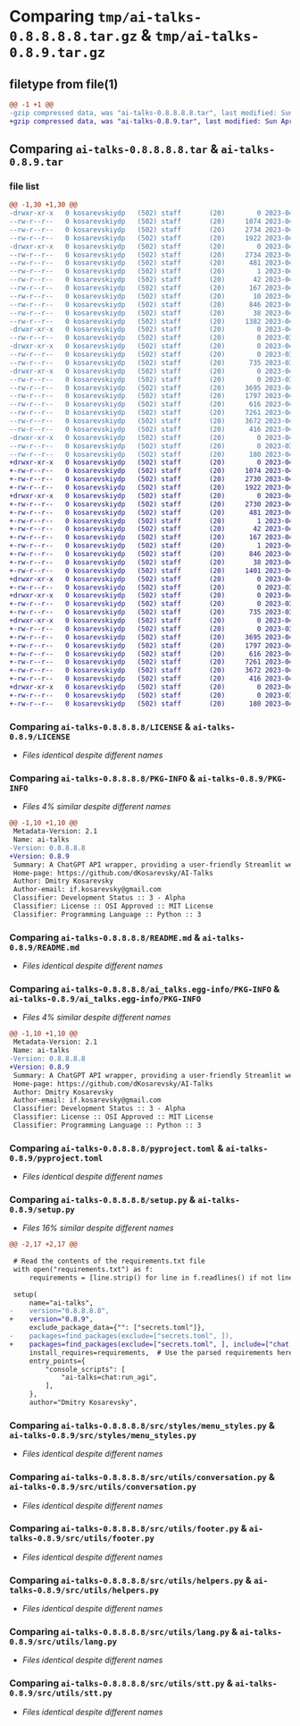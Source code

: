 # Comparing `tmp/ai-talks-0.8.8.8.8.tar.gz` & `tmp/ai-talks-0.8.9.tar.gz`

## filetype from file(1)

```diff
@@ -1 +1 @@
-gzip compressed data, was "ai-talks-0.8.8.8.8.tar", last modified: Sun Apr 16 00:04:04 2023, max compression
+gzip compressed data, was "ai-talks-0.8.9.tar", last modified: Sun Apr 16 00:07:22 2023, max compression
```

## Comparing `ai-talks-0.8.8.8.8.tar` & `ai-talks-0.8.9.tar`

### file list

```diff
@@ -1,30 +1,30 @@
-drwxr-xr-x   0 kosarevskiydp   (502) staff       (20)        0 2023-04-16 00:04:04.028201 ai-talks-0.8.8.8.8/
--rw-r--r--   0 kosarevskiydp   (502) staff       (20)     1074 2023-04-09 09:49:53.000000 ai-talks-0.8.8.8.8/LICENSE
--rw-r--r--   0 kosarevskiydp   (502) staff       (20)     2734 2023-04-16 00:04:04.027735 ai-talks-0.8.8.8.8/PKG-INFO
--rw-r--r--   0 kosarevskiydp   (502) staff       (20)     1922 2023-04-15 19:25:22.000000 ai-talks-0.8.8.8.8/README.md
-drwxr-xr-x   0 kosarevskiydp   (502) staff       (20)        0 2023-04-16 00:04:04.013652 ai-talks-0.8.8.8.8/ai_talks.egg-info/
--rw-r--r--   0 kosarevskiydp   (502) staff       (20)     2734 2023-04-16 00:04:03.000000 ai-talks-0.8.8.8.8/ai_talks.egg-info/PKG-INFO
--rw-r--r--   0 kosarevskiydp   (502) staff       (20)      481 2023-04-16 00:04:03.000000 ai-talks-0.8.8.8.8/ai_talks.egg-info/SOURCES.txt
--rw-r--r--   0 kosarevskiydp   (502) staff       (20)        1 2023-04-16 00:04:03.000000 ai-talks-0.8.8.8.8/ai_talks.egg-info/dependency_links.txt
--rw-r--r--   0 kosarevskiydp   (502) staff       (20)       42 2023-04-16 00:04:03.000000 ai-talks-0.8.8.8.8/ai_talks.egg-info/entry_points.txt
--rw-r--r--   0 kosarevskiydp   (502) staff       (20)      167 2023-04-16 00:04:03.000000 ai-talks-0.8.8.8.8/ai_talks.egg-info/requires.txt
--rw-r--r--   0 kosarevskiydp   (502) staff       (20)       10 2023-04-16 00:04:03.000000 ai-talks-0.8.8.8.8/ai_talks.egg-info/top_level.txt
--rw-r--r--   0 kosarevskiydp   (502) staff       (20)      846 2023-04-09 19:26:49.000000 ai-talks-0.8.8.8.8/pyproject.toml
--rw-r--r--   0 kosarevskiydp   (502) staff       (20)       38 2023-04-16 00:04:04.028326 ai-talks-0.8.8.8.8/setup.cfg
--rw-r--r--   0 kosarevskiydp   (502) staff       (20)     1382 2023-04-16 00:04:01.000000 ai-talks-0.8.8.8.8/setup.py
-drwxr-xr-x   0 kosarevskiydp   (502) staff       (20)        0 2023-04-16 00:04:04.014570 ai-talks-0.8.8.8.8/src/
--rw-r--r--   0 kosarevskiydp   (502) staff       (20)        0 2023-03-22 15:12:34.000000 ai-talks-0.8.8.8.8/src/__init__.py
-drwxr-xr-x   0 kosarevskiydp   (502) staff       (20)        0 2023-04-16 00:04:04.018239 ai-talks-0.8.8.8.8/src/styles/
--rw-r--r--   0 kosarevskiydp   (502) staff       (20)        0 2023-03-22 15:12:34.000000 ai-talks-0.8.8.8.8/src/styles/__init__.py
--rw-r--r--   0 kosarevskiydp   (502) staff       (20)      735 2023-03-23 21:57:52.000000 ai-talks-0.8.8.8.8/src/styles/menu_styles.py
-drwxr-xr-x   0 kosarevskiydp   (502) staff       (20)        0 2023-04-16 00:04:04.024573 ai-talks-0.8.8.8.8/src/utils/
--rw-r--r--   0 kosarevskiydp   (502) staff       (20)        0 2023-03-22 15:12:34.000000 ai-talks-0.8.8.8.8/src/utils/__init__.py
--rw-r--r--   0 kosarevskiydp   (502) staff       (20)     3695 2023-04-15 19:59:55.000000 ai-talks-0.8.8.8.8/src/utils/conversation.py
--rw-r--r--   0 kosarevskiydp   (502) staff       (20)     1797 2023-04-15 19:25:22.000000 ai-talks-0.8.8.8.8/src/utils/footer.py
--rw-r--r--   0 kosarevskiydp   (502) staff       (20)      616 2023-04-09 19:46:48.000000 ai-talks-0.8.8.8.8/src/utils/helpers.py
--rw-r--r--   0 kosarevskiydp   (502) staff       (20)     7261 2023-04-15 22:07:51.000000 ai-talks-0.8.8.8.8/src/utils/lang.py
--rw-r--r--   0 kosarevskiydp   (502) staff       (20)     3672 2023-04-16 00:01:03.000000 ai-talks-0.8.8.8.8/src/utils/stt.py
--rw-r--r--   0 kosarevskiydp   (502) staff       (20)      416 2023-04-15 19:59:55.000000 ai-talks-0.8.8.8.8/src/utils/tts.py
-drwxr-xr-x   0 kosarevskiydp   (502) staff       (20)        0 2023-04-16 00:04:04.027001 ai-talks-0.8.8.8.8/tests/
--rw-r--r--   0 kosarevskiydp   (502) staff       (20)        0 2023-03-22 15:12:34.000000 ai-talks-0.8.8.8.8/tests/__init__.py
--rw-r--r--   0 kosarevskiydp   (502) staff       (20)      180 2023-04-09 19:59:55.000000 ai-talks-0.8.8.8.8/tests/test_helpers.py
+drwxr-xr-x   0 kosarevskiydp   (502) staff       (20)        0 2023-04-16 00:07:22.182547 ai-talks-0.8.9/
+-rw-r--r--   0 kosarevskiydp   (502) staff       (20)     1074 2023-04-09 09:49:53.000000 ai-talks-0.8.9/LICENSE
+-rw-r--r--   0 kosarevskiydp   (502) staff       (20)     2730 2023-04-16 00:07:22.182121 ai-talks-0.8.9/PKG-INFO
+-rw-r--r--   0 kosarevskiydp   (502) staff       (20)     1922 2023-04-15 19:25:22.000000 ai-talks-0.8.9/README.md
+drwxr-xr-x   0 kosarevskiydp   (502) staff       (20)        0 2023-04-16 00:07:22.167618 ai-talks-0.8.9/ai_talks.egg-info/
+-rw-r--r--   0 kosarevskiydp   (502) staff       (20)     2730 2023-04-16 00:07:22.000000 ai-talks-0.8.9/ai_talks.egg-info/PKG-INFO
+-rw-r--r--   0 kosarevskiydp   (502) staff       (20)      481 2023-04-16 00:07:22.000000 ai-talks-0.8.9/ai_talks.egg-info/SOURCES.txt
+-rw-r--r--   0 kosarevskiydp   (502) staff       (20)        1 2023-04-16 00:07:22.000000 ai-talks-0.8.9/ai_talks.egg-info/dependency_links.txt
+-rw-r--r--   0 kosarevskiydp   (502) staff       (20)       42 2023-04-16 00:07:22.000000 ai-talks-0.8.9/ai_talks.egg-info/entry_points.txt
+-rw-r--r--   0 kosarevskiydp   (502) staff       (20)      167 2023-04-16 00:07:22.000000 ai-talks-0.8.9/ai_talks.egg-info/requires.txt
+-rw-r--r--   0 kosarevskiydp   (502) staff       (20)        1 2023-04-16 00:07:22.000000 ai-talks-0.8.9/ai_talks.egg-info/top_level.txt
+-rw-r--r--   0 kosarevskiydp   (502) staff       (20)      846 2023-04-09 19:26:49.000000 ai-talks-0.8.9/pyproject.toml
+-rw-r--r--   0 kosarevskiydp   (502) staff       (20)       38 2023-04-16 00:07:22.182668 ai-talks-0.8.9/setup.cfg
+-rw-r--r--   0 kosarevskiydp   (502) staff       (20)     1401 2023-04-16 00:07:17.000000 ai-talks-0.8.9/setup.py
+drwxr-xr-x   0 kosarevskiydp   (502) staff       (20)        0 2023-04-16 00:07:22.168213 ai-talks-0.8.9/src/
+-rw-r--r--   0 kosarevskiydp   (502) staff       (20)        0 2023-03-22 15:12:34.000000 ai-talks-0.8.9/src/__init__.py
+drwxr-xr-x   0 kosarevskiydp   (502) staff       (20)        0 2023-04-16 00:07:22.169193 ai-talks-0.8.9/src/styles/
+-rw-r--r--   0 kosarevskiydp   (502) staff       (20)        0 2023-03-22 15:12:34.000000 ai-talks-0.8.9/src/styles/__init__.py
+-rw-r--r--   0 kosarevskiydp   (502) staff       (20)      735 2023-03-23 21:57:52.000000 ai-talks-0.8.9/src/styles/menu_styles.py
+drwxr-xr-x   0 kosarevskiydp   (502) staff       (20)        0 2023-04-16 00:07:22.178668 ai-talks-0.8.9/src/utils/
+-rw-r--r--   0 kosarevskiydp   (502) staff       (20)        0 2023-03-22 15:12:34.000000 ai-talks-0.8.9/src/utils/__init__.py
+-rw-r--r--   0 kosarevskiydp   (502) staff       (20)     3695 2023-04-15 19:59:55.000000 ai-talks-0.8.9/src/utils/conversation.py
+-rw-r--r--   0 kosarevskiydp   (502) staff       (20)     1797 2023-04-15 19:25:22.000000 ai-talks-0.8.9/src/utils/footer.py
+-rw-r--r--   0 kosarevskiydp   (502) staff       (20)      616 2023-04-09 19:46:48.000000 ai-talks-0.8.9/src/utils/helpers.py
+-rw-r--r--   0 kosarevskiydp   (502) staff       (20)     7261 2023-04-15 22:07:51.000000 ai-talks-0.8.9/src/utils/lang.py
+-rw-r--r--   0 kosarevskiydp   (502) staff       (20)     3672 2023-04-16 00:01:03.000000 ai-talks-0.8.9/src/utils/stt.py
+-rw-r--r--   0 kosarevskiydp   (502) staff       (20)      416 2023-04-15 19:59:55.000000 ai-talks-0.8.9/src/utils/tts.py
+drwxr-xr-x   0 kosarevskiydp   (502) staff       (20)        0 2023-04-16 00:07:22.180871 ai-talks-0.8.9/tests/
+-rw-r--r--   0 kosarevskiydp   (502) staff       (20)        0 2023-03-22 15:12:34.000000 ai-talks-0.8.9/tests/__init__.py
+-rw-r--r--   0 kosarevskiydp   (502) staff       (20)      180 2023-04-09 19:59:55.000000 ai-talks-0.8.9/tests/test_helpers.py
```

### Comparing `ai-talks-0.8.8.8.8/LICENSE` & `ai-talks-0.8.9/LICENSE`

 * *Files identical despite different names*

### Comparing `ai-talks-0.8.8.8.8/PKG-INFO` & `ai-talks-0.8.9/PKG-INFO`

 * *Files 4% similar despite different names*

```diff
@@ -1,10 +1,10 @@
 Metadata-Version: 2.1
 Name: ai-talks
-Version: 0.8.8.8.8
+Version: 0.8.9
 Summary: A ChatGPT API wrapper, providing a user-friendly Streamlit web interface
 Home-page: https://github.com/dKosarevsky/AI-Talks
 Author: Dmitry Kosarevsky
 Author-email: if.kosarevsky@gmail.com
 Classifier: Development Status :: 3 - Alpha
 Classifier: License :: OSI Approved :: MIT License
 Classifier: Programming Language :: Python :: 3
```

### Comparing `ai-talks-0.8.8.8.8/README.md` & `ai-talks-0.8.9/README.md`

 * *Files identical despite different names*

### Comparing `ai-talks-0.8.8.8.8/ai_talks.egg-info/PKG-INFO` & `ai-talks-0.8.9/ai_talks.egg-info/PKG-INFO`

 * *Files 4% similar despite different names*

```diff
@@ -1,10 +1,10 @@
 Metadata-Version: 2.1
 Name: ai-talks
-Version: 0.8.8.8.8
+Version: 0.8.9
 Summary: A ChatGPT API wrapper, providing a user-friendly Streamlit web interface
 Home-page: https://github.com/dKosarevsky/AI-Talks
 Author: Dmitry Kosarevsky
 Author-email: if.kosarevsky@gmail.com
 Classifier: Development Status :: 3 - Alpha
 Classifier: License :: OSI Approved :: MIT License
 Classifier: Programming Language :: Python :: 3
```

### Comparing `ai-talks-0.8.8.8.8/pyproject.toml` & `ai-talks-0.8.9/pyproject.toml`

 * *Files identical despite different names*

### Comparing `ai-talks-0.8.8.8.8/setup.py` & `ai-talks-0.8.9/setup.py`

 * *Files 16% similar despite different names*

```diff
@@ -2,17 +2,17 @@
 
 # Read the contents of the requirements.txt file
 with open("requirements.txt") as f:
     requirements = [line.strip() for line in f.readlines() if not line.startswith("-f")]
 
 setup(
     name="ai-talks",
-    version="0.8.8.8.8",
+    version="0.8.9",
     exclude_package_data={"": ["secrets.toml"]},
-    packages=find_packages(exclude=["secrets.toml", ]),
+    packages=find_packages(exclude=["secrets.toml", ], include=["chat.py", ]),
     install_requires=requirements,  # Use the parsed requirements here
     entry_points={
         "console_scripts": [
             "ai-talks=chat:run_agi",
         ],
     },
     author="Dmitry Kosarevsky",
```

### Comparing `ai-talks-0.8.8.8.8/src/styles/menu_styles.py` & `ai-talks-0.8.9/src/styles/menu_styles.py`

 * *Files identical despite different names*

### Comparing `ai-talks-0.8.8.8.8/src/utils/conversation.py` & `ai-talks-0.8.9/src/utils/conversation.py`

 * *Files identical despite different names*

### Comparing `ai-talks-0.8.8.8.8/src/utils/footer.py` & `ai-talks-0.8.9/src/utils/footer.py`

 * *Files identical despite different names*

### Comparing `ai-talks-0.8.8.8.8/src/utils/helpers.py` & `ai-talks-0.8.9/src/utils/helpers.py`

 * *Files identical despite different names*

### Comparing `ai-talks-0.8.8.8.8/src/utils/lang.py` & `ai-talks-0.8.9/src/utils/lang.py`

 * *Files identical despite different names*

### Comparing `ai-talks-0.8.8.8.8/src/utils/stt.py` & `ai-talks-0.8.9/src/utils/stt.py`

 * *Files identical despite different names*

